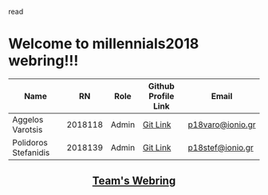 read

# Welcome to millennials2018 webring!!!

<div align="center">
  
| Name | RN | Role | Github Profile Link | Email |
| --- | --- | --- | --- | --- |
| Aggelos Varotsis | 2018118 | Admin | [Git Link](https://github.com/Drexion) | p18varo@ionio.gr |
| Polidoros Stefanidis| 2018139 | Admin | [Git Link](https://github.com/deadoralive1908) | p18stef@ionio.gr |

## [Team's Webring](https://millennials2018-webring.netlify.app/)

